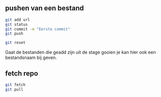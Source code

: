 ## pushen van een bestand
```bash
git add url
git status 
git commit -m "Eerste commit"
git push
```
```bash
git reset 
``` 
Gaat de bestanden die geadd zijn uit de stage gooien
je kan hier ook een bestandsnaam bij geven.

## fetch repo 
```bash
git fetch 
git pull
```

